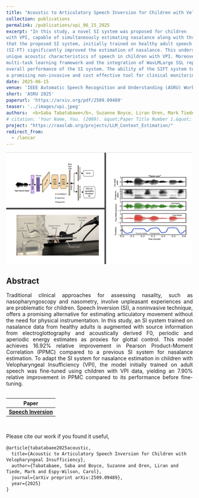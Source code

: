 ```yaml
---
title: "Acoustic to Articulatory Speech Inversion for Children with Velopharyngeal Insufficiency"
collection: publications
permalink: /publications/vpi_06_15_2025
excerpt: "In this study, a novel SI system was proposed for children
with VPI, capable of simultaneously estimating nasalance along with three source features. The results demonstrated
that the proposed SI system, initially trained on healthy adult speech and subsequently fine-tuned with VPI child speech
(SI-FT) significantly improved the estimation of nasalance. This underscores the importance of adapting models to the
unique acoustic characteristics of speech in children with VPI. Moreover, the findings highlighted the effectiveness of a
multi-task learning framework and the integration of WavLMLarge SSL representations, which collectively enhanced the
overall performance of the SI system. The ability of the SIFT system to estimate nasalance from an audio signal presents
a promising non-invasive and cost effective tool for clinical monitoring and assessment of VPI in children."
date: 2025-06-15
venue: 'IEEE Automatic Speech Recognition and Understanding (ASRU) Workshop 2025'
short: 'ASRU 2025'
paperurl: 'https://arxiv.org/pdf/2509.09489'
teaser: '../images/vpi.jpeg'
authors:  <b>Saba Tabatabaee</b>, Suzanne Boyce, Liran Oren, Mark Tiede, Carol Espy-Wilson"
# citation: 'Your Name, You. (2009). &quot;Paper Title Number 1.&quot; <i>Journal 1</i>. 1(1).'
project: "https://raaslab.org/projects/LLM_Context_Estimation/"
redirect_from: 
  - /lancar
---
```


<p style="text-align:center;">
<img src="../images/vpi.jpeg" width="800">
</p>

## Abstract
<div style="text-align: justify"> Traditional clinical approaches for assessing nasality, such as nasopharyngoscopy and nasometry, involve unpleasant experiences and are problematic for children. Speech
Inversion (SI), a noninvasive technique, offers a promising alternative for estimating articulatory movement without the need
for physical instrumentation. In this study, an SI system trained
on nasalance data from healthy adults is augmented with source
information from electroglottography and acoustically derived
F0, periodic and aperiodic energy estimates as proxies for glottal
control. This model achieves 16.92% relative improvement in
Pearson Product-Moment Correlation (PPMC) compared to a
previous SI system for nasalance estimation. To adapt the SI
system for nasalance estimation in children with Velopharyngeal
Insufficiency (VPI), the model initially trained on adult speech
was fine-tuned using children with VPI data, yielding an 7.90%
relative improvement in PPMC compared to its performance
before fine-tuning.</div>
<br>

| Paper                                         
|---------------------------------------------------------------------------------------------------------|
| [**Speech Inversion**](https://arxiv.org/pdf/2509.09489) |

<br>

Please cite our work if you found it useful,

```
@article{tabatabaee2025acoustic,
  title={Acoustic to Articulatory Speech Inversion for Children with Velopharyngeal Insufficiency},
  author={Tabatabaee, Saba and Boyce, Suzanne and Oren, Liran and Tiede, Mark and Espy-Wilson, Carol},
  journal={arXiv preprint arXiv:2509.09489},
  year={2025}
}
```

